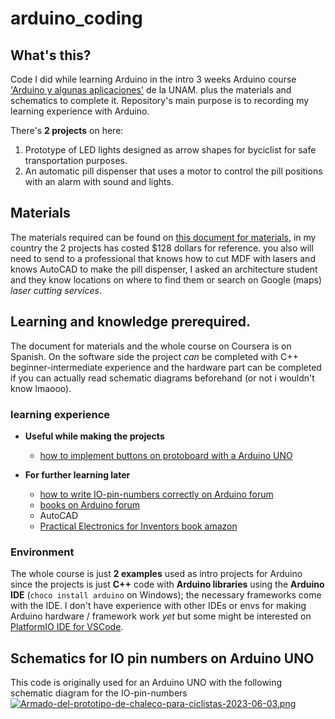 # arduino_coding

## What's this?
Code I did while learning Arduino in the intro 3 weeks Arduino course ['Arduino y algunas aplicaciones'](https://www.coursera.org/learn/arduino-aplicaciones) de la UNAM. plus the materials and schematics to complete it. Repository's main purpose is to recording my learning experience with Arduino.

There's **2 projects** on here:
1. Prototype of LED lights designed as arrow shapes for byciclist for safe transportation purposes.
2. An automatic pill dispenser that uses a motor to control the pill positions with an alarm with sound and lights.

## Materials

The materials required can be found on [this document for materials](https://github.com/hiyorijl/coursera-arduino/blob/main/%F0%9F%9B%A0%EF%B8%8F%20materials%20and%20needed%20stuff/(spanish)%20material%20list%20%2C%20lista%20de%20materiales.pdf), in my country the 2 projects has costed $128 dollars for reference. you also will need to send to a professional that knows how to cut MDF with lasers and knows AutoCAD to make the pill dispenser, I asked an architecture student and they know locations on where to find them or search on Google (maps) *laser cutting services*.

## Learning and knowledge prerequired.
The document for materials and the whole course on Coursera is on Spanish. On the software side the project *can* be completed with C++ beginner-intermediate experience and the hardware part can be completed if you can actually read schematic diagrams beforehand (or not i wouldn't know lmaooo).

### learning experience
- **Useful while making the projects**
    - [how to implement buttons on protoboard with a Arduino UNO](https://youtu.be/VPGRqML_v0w)

- **For further learning later**
    - [how to write IO-pin-numbers correctly on Arduino forum](https://forum.arduino.cc/t/how-to-provide-an-easy-to-read-schematic-and-how-not/989506)
    - [books on Arduino forum](https://forum.arduino.cc/t/recommend-a-c-book/550697/3)
    - AutoCAD
    - [Practical Electronics for Inventors  book amazon](https://www.amazon.com/Practical-Electronics-Inventors-Fourth-Scherz/dp/1259587541)

### Environment
The whole course is just **2 examples** used as intro projects for Arduino since the projects is just **C++** code with **Arduino libraries** using the **Arduino IDE** (`choco install arduino` on Windows); the necessary frameworks come with the IDE. I don't have experience with other IDEs or envs for making Arduino hardware / framework work *yet* but some might be interested on [PlatformIO IDE for VSCode](https://github.com/platformio/platformio-vscode-ide).

## Schematics for IO pin numbers on Arduino UNO
This code is originally used for an Arduino UNO with the following schematic diagram for the IO-pin-numbers [![Armado-del-prototipo-de-chaleco-para-ciclistas-2023-06-03.png](https://i.postimg.cc/26Qkj8BZ/Armado-del-prototipo-de-chaleco-para-ciclistas-2023-06-03.png)](https://postimg.cc/Q9MG0Dm8)


